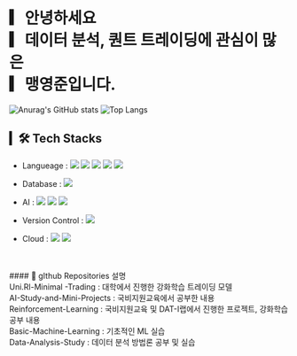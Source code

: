# ▎안녕하세요<br>▎데이터 분석, 퀀트 트레이딩에 관심이 많은<br>▎맹영준입니다.

![Anurag's GitHub stats](https://github-readme-stats-sand-six-91.vercel.app/api?username=ASNKMGSK&show_icons=true&count_private=true&line_height=24&theme=material-palenight&hide=stars)
![Top Langs](https://github-readme-stats.vercel.app/api/top-langs/?username=ASNKMGSK&layout=compact&theme=material-palenight)
<!-- ![willianrod's wakatime stats](https://github-readme-stats.vercel.app/api/wakatime?username=BoYeonJang&layout=compact&theme=material-palenight) -->

## ▎🛠 Tech Stacks
- Langueage : <span><img src="https://img.shields.io/badge/python-3670A0?style=flat&logo=python&logoColor=ffdd54"/></span>
<span><img src="https://img.shields.io/badge/C-1572b6?style=flat&logo=C&logoColor=white"/></span>
<span><img src="https://img.shields.io/badge/c++-00599C?style=flat&logo=c%2B%2B&logoColor=white"/></span>
<span><img src="https://img.shields.io/badge/JAVA-61dafb?style=flat&logo=java&logoColor=white"/></span>
<span><img src="https://img.shields.io/badge/R-%23276DC3.svg?style=flat&logo=R&logoColor=white"/></span>

- Database : <span><img src="https://img.shields.io/badge/Oracle-F80000?style=flat&logo=Oracle&logoColor=white"/></span>

- AI : <span><img src="https://img.shields.io/badge/TensorFlow-%23FF6F00.svg?style=flat&logo=TensorFlow&logoColor=white"/></span>
  <span><img src="https://img.shields.io/badge/Pytorch-%23EE4C2C.svg?style=flat&logo=Pytorch&logoColor=white"/></span>
  <span><img src="https://img.shields.io/badge/scikit learn-f24e1e?style=flat&logo=scikit-learn&logoColor=white"/></span>

- Version Control : <span><img src="https://img.shields.io/badge/Git-%23F05033.svg?style=flat&logo=git&logoColor=white"/></span>
  
- Cloud : <img src="https://img.shields.io/badge/Amazon AWS-%23FF9900.svg?style=flat&logo=Amazon%20AWS&logoColor=white"/></span>
<span><img src="https://img.shields.io/badge/azure-%230072C6.svg?style=flat&logo=azure-devops&logoColor=white"/></span>
<br/>
<br/>
#### 🔸 gIthub Repositories 설명<br/>
     Uni.Rl-Minimal -Trading : 대학에서 진행한 강화학습 트레이딩 모델<br/>
     AI-Study-and-Mini-Projects : 국비지원교육에서 공부한 내용<br/>
     Reinforcement-Learning : 국비지원교육 및 DAT-I랩에서 진행한 프로젝트, 강화학습 공부 내용<br/>
     Basic-Machine-Learning : 기초적인 ML 실습<br/>
     Data-Analysis-Study : 데이터 분석 방법론 공부 및 실습<br/>
